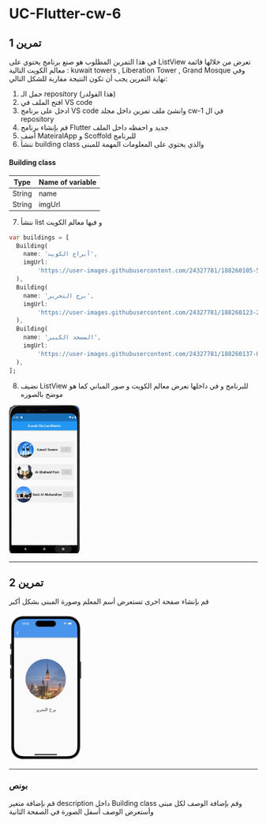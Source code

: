 # UC-Flutter-cw-6

## تمرين 1

في هذا التمرين المطلوب هو صنع برنامج يحتوي على ListView تعرض من خلالها قائمة معالم الكويت التالية : kuwait towers , Liberation Tower , Grand Mosque وفي نهاية التمرين يجب أن تكون النتيجة مقاربة للشكل التالي:

1. حمل الـ repository (هذا الفولدر)
2. افتح الملف في VS code
3. ادخل على برنامج VS code وانشئ ملف تمرين داخل مجلد cw-1 في ال repository
4. قم بإنشاء برنامج Flutter جديد و احفظه داخل الملف
5. أضف MateiralApp و Scoffold للبرنامج
6. ننشأ building class والذي يحتوي على المعلومات المهمة للمبنى

#### Building class

| Type   | Name of variable |
| ------ | ---------------- |
| String | name             |
| String | imgUrl           |

7. ننشأ list و فيها معالم الكويت

```dart
var buildings = [
  Building(
    name: 'أبراج الكويت',
    imgUrl:
        'https://user-images.githubusercontent.com/24327781/188260105-52be6a2e-a6d3-4ceb-86c0-ddc83e0aa5b6.jpeg',
  ),
  Building(
    name: 'برج التحرير',
    imgUrl:
        'https://user-images.githubusercontent.com/24327781/188260123-28de85b4-d272-4ebb-b2ad-22a9582079bf.jpeg',
  ),
  Building(
    name: 'المسجد الكبير',
    imgUrl:
        'https://user-images.githubusercontent.com/24327781/188260137-021d865a-625e-4941-ad75-6427c690e0cf.jpeg',
  ),
];
```

8. نضيف ListView للبرنامج و في داخلها نعرض معالم الكويت و صور المباني كما هو موضح بالصوره

<img src="images/c6-cw1.jpg" height="300"/>

---

## تمرين 2

قم بإنشاء صفحة اخرى تستعرض أسم المعلم وصورة المبنى بشكل أكبر

<img src="images/second-screen.png" height="300"/>

---

### بونص

قم بإضافة متغير description داخل Building class وقم بإضافة الوصف لكل مبنى وأستعرض الوصف أسفل الصورة في الصفحة الثانية

